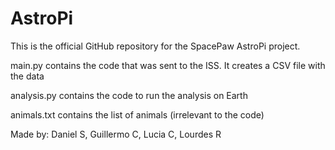 # AstroPi

This is the official GitHub repository for the SpacePaw AstroPi project.

main.py contains the code that was sent to the ISS. It creates a CSV file with the data

analysis.py contains the code to run the analysis on Earth

animals.txt contains the list of animals (irrelevant to the code)


Made by: Daniel S, Guillermo C, Lucia C, Lourdes R
